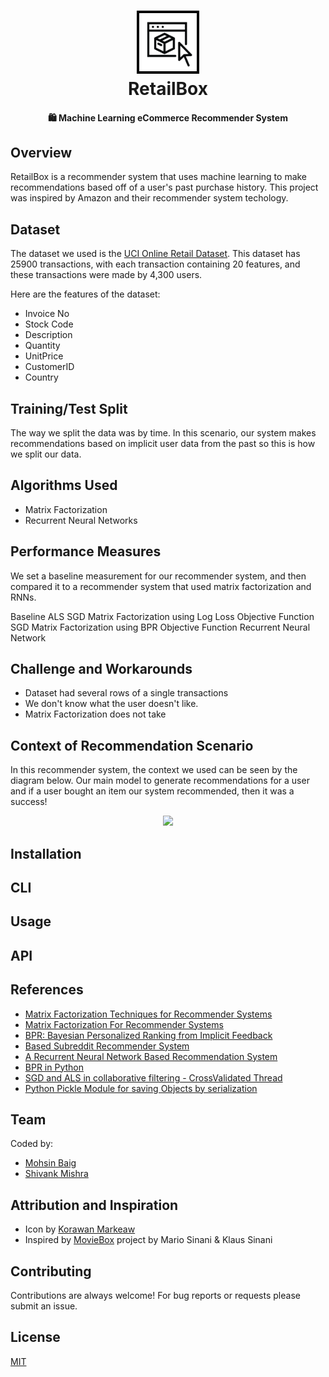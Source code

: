 <h1 align="center">
  <img src="media/rb-logo.png" width="20%"><br/>RetailBox
</h1>

<h4 align="center">
  🛍️ Machine Learning eCommerce Recommender System
</h4>

## Overview

RetailBox is a recommender system that uses machine learning to make recommendations based off of a user's past purchase history. This project was inspired by Amazon and their recommender system techology.

## Dataset

The dataset we used is the [UCI Online Retail Dataset](http://archive.ics.uci.edu/ml/datasets/online+retail). This dataset has 25900 transactions, with each transaction containing 20 features, and these transactions were made by 4,300 users.

Here are the features of the dataset:

* Invoice No
* Stock Code
* Description
* Quantity
* UnitPrice
* CustomerID
* Country

## Training/Test Split

The way we split the data was by time. In this scenario, our system makes recommendations based on implicit user data from the past so this is how we split our data.



## Algorithms Used

* Matrix Factorization
* Recurrent Neural Networks

## Performance Measures

We set a baseline measurement for our recommender system, and then compared it to a recommender system that used matrix factorization and RNNs.

Baseline
ALS
SGD Matrix Factorization using Log Loss Objective Function
SGD Matrix Factorization using BPR Objective Function
Recurrent Neural Network


## Challenge and Workarounds

* Dataset had several rows of a single transactions
* We don't know what the user doesn't like.
* Matrix Factorization does not take

## Context of Recommendation Scenario

In this recommender system, the context we used can be seen by the diagram below. Our main model to generate recommendations for a user and if a user bought an item our system recommended, then it was a success!

<p align="center">
  <img src="https://i.imgur.com/5WegTbB.png">
</p>

## Installation

## CLI


## Usage

## API



## References

* [Matrix Factorization Techniques for Recommender Systems](https://datajobs.com/data-science-repo/Recommender-Systems-[Netflix].pdf)
* [Matrix Factorization For Recommender Systems](https://joyceho.github.io/cs584_s16/slides/mf-16.pdf)
* [BPR: Bayesian Personalized Ranking from Implicit Feedback](https://arxiv.org/pdf/1205.2618.pdf)
* [Based Subreddit Recommender System](https://cole-maclean.github.io/blog/RNN-Based-Subreddit-Recommender-System/)
* [A Recurrent Neural Network Based Recommendation System](https://cs224d.stanford.edu/reports/LiuSingh.pdf)
* [BPR in Python](https://github.com/gamboviol/bpr)
* [SGD and ALS in collaborative filtering - CrossValidated Thread](https://stats.stackexchange.com/questions/201279/comparison-of-sgd-and-als-in-collaborative-filtering)
* [Python Pickle Module for saving Objects by serialization](https://pythonprogramming.net/python-pickle-module-save-objects-serialization/)

## Team

Coded by:

* [Mohsin Baig](https://github.com/moebg)
* [Shivank Mishra](https://github.com/shivankmishra)

## Attribution and Inspiration

* Icon by [Korawan Markeaw](https://thenounproject.com/korawan_m/)
* Inspired by [MovieBox](https://github.com/klauscfhq/moviebox) project by Mario Sinani & Klaus Sinani

## Contributing

Contributions are always welcome! For bug reports or requests please submit an issue.

## License

[MIT](https://github.com/moebg/retailbox/blob/master/LICENSE)